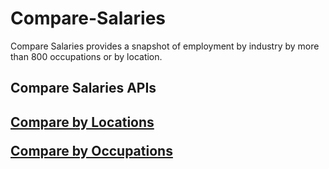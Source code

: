 # Compare-Salaries
Compare Salaries provides a snapshot of employment by industry by more than 800 occupations or by location.

<h2>Compare Salaries APIs<h2>

<a href="https://www.careeronestop.org/Developers/WebAPI/CompareSalaries/compare-locations.aspx">Compare by Locations</a>

<a href="https://www.careeronestop.org/Developers/WebAPI/CompareSalaries/compare-occupations.aspx">Compare by Occupations</a>


